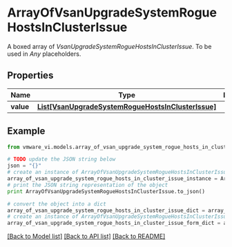 # ArrayOfVsanUpgradeSystemRogueHostsInClusterIssue

A boxed array of *VsanUpgradeSystemRogueHostsInClusterIssue*. To be used in *Any* placeholders. 

## Properties
Name | Type | Description | Notes
------------ | ------------- | ------------- | -------------
**value** | [**List[VsanUpgradeSystemRogueHostsInClusterIssue]**](VsanUpgradeSystemRogueHostsInClusterIssue.md) |  | 

## Example

```python
from vmware_vi.models.array_of_vsan_upgrade_system_rogue_hosts_in_cluster_issue import ArrayOfVsanUpgradeSystemRogueHostsInClusterIssue

# TODO update the JSON string below
json = "{}"
# create an instance of ArrayOfVsanUpgradeSystemRogueHostsInClusterIssue from a JSON string
array_of_vsan_upgrade_system_rogue_hosts_in_cluster_issue_instance = ArrayOfVsanUpgradeSystemRogueHostsInClusterIssue.from_json(json)
# print the JSON string representation of the object
print ArrayOfVsanUpgradeSystemRogueHostsInClusterIssue.to_json()

# convert the object into a dict
array_of_vsan_upgrade_system_rogue_hosts_in_cluster_issue_dict = array_of_vsan_upgrade_system_rogue_hosts_in_cluster_issue_instance.to_dict()
# create an instance of ArrayOfVsanUpgradeSystemRogueHostsInClusterIssue from a dict
array_of_vsan_upgrade_system_rogue_hosts_in_cluster_issue_form_dict = array_of_vsan_upgrade_system_rogue_hosts_in_cluster_issue.from_dict(array_of_vsan_upgrade_system_rogue_hosts_in_cluster_issue_dict)
```
[[Back to Model list]](../README.md#documentation-for-models) [[Back to API list]](../README.md#documentation-for-api-endpoints) [[Back to README]](../README.md)



